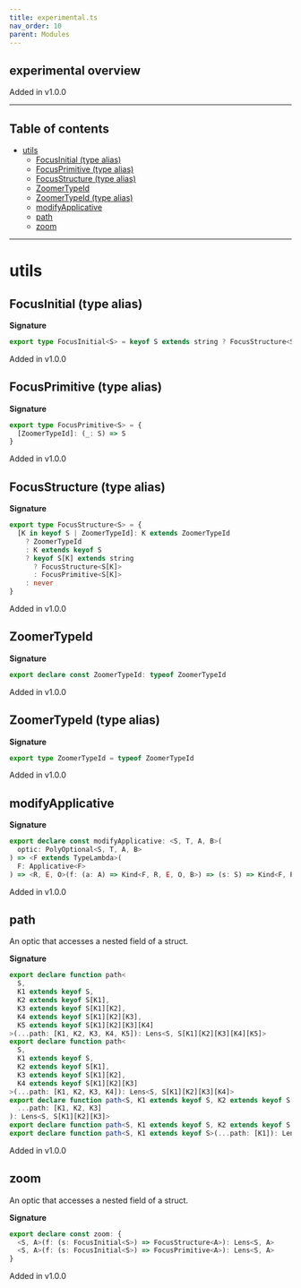 ```yaml
---
title: experimental.ts
nav_order: 10
parent: Modules
---
```


## experimental overview

Added in v1.0.0

---

<h2 class="text-delta">Table of contents</h2>

- [utils](#utils)
  - [FocusInitial (type alias)](#focusinitial-type-alias)
  - [FocusPrimitive (type alias)](#focusprimitive-type-alias)
  - [FocusStructure (type alias)](#focusstructure-type-alias)
  - [ZoomerTypeId](#zoomertypeid)
  - [ZoomerTypeId (type alias)](#zoomertypeid-type-alias)
  - [modifyApplicative](#modifyapplicative)
  - [path](#path)
  - [zoom](#zoom)

---

# utils

## FocusInitial (type alias)

**Signature**

```ts
export type FocusInitial<S> = keyof S extends string ? FocusStructure<S> : FocusPrimitive<S>
```

Added in v1.0.0

## FocusPrimitive (type alias)

**Signature**

```ts
export type FocusPrimitive<S> = {
  [ZoomerTypeId]: (_: S) => S
}
```

Added in v1.0.0

## FocusStructure (type alias)

**Signature**

```ts
export type FocusStructure<S> = {
  [K in keyof S | ZoomerTypeId]: K extends ZoomerTypeId
    ? ZoomerTypeId
    : K extends keyof S
    ? keyof S[K] extends string
      ? FocusStructure<S[K]>
      : FocusPrimitive<S[K]>
    : never
}
```

Added in v1.0.0

## ZoomerTypeId

**Signature**

```ts
export declare const ZoomerTypeId: typeof ZoomerTypeId
```

Added in v1.0.0

## ZoomerTypeId (type alias)

**Signature**

```ts
export type ZoomerTypeId = typeof ZoomerTypeId
```

Added in v1.0.0

## modifyApplicative

**Signature**

```ts
export declare const modifyApplicative: <S, T, A, B>(
  optic: PolyOptional<S, T, A, B>
) => <F extends TypeLambda>(
  F: Applicative<F>
) => <R, E, O>(f: (a: A) => Kind<F, R, E, O, B>) => (s: S) => Kind<F, R, E, O, T>
```

Added in v1.0.0

## path

An optic that accesses a nested field of a struct.

**Signature**

```ts
export declare function path<
  S,
  K1 extends keyof S,
  K2 extends keyof S[K1],
  K3 extends keyof S[K1][K2],
  K4 extends keyof S[K1][K2][K3],
  K5 extends keyof S[K1][K2][K3][K4]
>(...path: [K1, K2, K3, K4, K5]): Lens<S, S[K1][K2][K3][K4][K5]>
export declare function path<
  S,
  K1 extends keyof S,
  K2 extends keyof S[K1],
  K3 extends keyof S[K1][K2],
  K4 extends keyof S[K1][K2][K3]
>(...path: [K1, K2, K3, K4]): Lens<S, S[K1][K2][K3][K4]>
export declare function path<S, K1 extends keyof S, K2 extends keyof S[K1], K3 extends keyof S[K1][K2]>(
  ...path: [K1, K2, K3]
): Lens<S, S[K1][K2][K3]>
export declare function path<S, K1 extends keyof S, K2 extends keyof S[K1]>(...path: [K1, K2]): Lens<S, S[K1][K2]>
export declare function path<S, K1 extends keyof S>(...path: [K1]): Lens<S, S[K1]>
```

Added in v1.0.0

## zoom

An optic that accesses a nested field of a struct.

**Signature**

```ts
export declare const zoom: {
  <S, A>(f: (s: FocusInitial<S>) => FocusStructure<A>): Lens<S, A>
  <S, A>(f: (s: FocusInitial<S>) => FocusPrimitive<A>): Lens<S, A>
}
```

Added in v1.0.0

